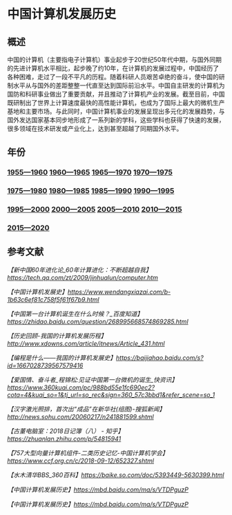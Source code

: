 # 中国计算机发展历史
  
## 概述

中国的计算机（主要指电子计算机）事业起步于20世纪50年代中期，与国外同期的先进计算机水平相比，起步晚了约10年，在计算机的发展过程中，中国经历了各种困难，走过了一段不平凡的历程。随着科研人员艰苦卓绝的奋斗，使中国的研制水平从与国外的差距整整一代直至达到国际前沿水平。中国自主研发的计算机为国防和科研事业做出了重要贡献，并且推动了计算机产业的发展。截至目前，中国既研制出了世界上计算速度最快的高性能计算机，也成为了国际上最大的微机生产基地和主要市场。与此同时，中国计算机事业的发展呈现出多元化的发展趋势，与国外发达国家基本同步地形成了一系列新的学科，这些学科也获得了快速的发展，很多领域在技术研发或产业化上，达到甚至超越了同期国外水平。

## 年份

### [1955—1960](https://qiyin934196363.github.io/A-Brief-History-of-computer-Development-in-China/1955.html) [1960—1965](https://qiyin934196363.github.io/A-Brief-History-of-computer-Development-in-China/1960.html) [1965—1970](https://qiyin934196363.github.io/A-Brief-History-of-computer-Development-in-China/1965.html) [1970—1975](https://qiyin934196363.github.io/A-Brief-History-of-computer-Development-in-China/1970.html) 
### [1975—1980](https://qiyin934196363.github.io/A-Brief-History-of-computer-Development-in-China/1975.html) [1980—1985](https://qiyin934196363.github.io/A-Brief-History-of-computer-Development-in-China/1980.html) [1985—1990](https://qiyin934196363.github.io/A-Brief-History-of-computer-Development-in-China/1985.html) [1990—1995](https://qiyin934196363.github.io/A-Brief-History-of-computer-Development-in-China/1990.html)
### [1995—2000](https://qiyin934196363.github.io/A-Brief-History-of-computer-Development-in-China/1995.html) [2000—2005](https://qiyin934196363.github.io/A-Brief-History-of-computer-Development-in-China/2000.html) [2005—2010](https://qiyin934196363.github.io/A-Brief-History-of-computer-Development-in-China/2005.html) [2010—2015](https://qiyin934196363.github.io/A-Brief-History-of-computer-Development-in-China/2010.html)
### [2015—2020](https://qiyin934196363.github.io/A-Brief-History-of-computer-Development-in-China/2015.html)

## 参考文献

*【新中国60年进化论_60年计算进化：不断超越自我】https://tech.qq.com/zt/2009/jinhualun/computer.htm*

*【中国计算机发展史】https://www.wendangxiazai.com/b-1b63c6ef81c758f5f61f67b9.html*

*【中国第一台计算机诞生在什么时候？_百度知道】https://zhidao.baidu.com/question/268995668574869285.html*

*【历史回顾-我国的计算机发展历程】http://www.xdowns.com/article/itnews/Article_431.html*

*【编程是什么——我国的计算机发展史】https://baijiahao.baidu.com/s?id=1667028739567579416*

*【爱国情、奋斗者_程锦松:见证中国第一台微机的诞生_快资讯】https://www.360kuai.com/pc/988bd55e1fc690ec2?cota=4&kuai_so=1&tj_url=so_rec&sign=360_57c3bbd1&refer_scene=so_1*

*【汉字激光照排，首次出“成品”在新华社(组图)-搜狐新闻】http://news.sohu.com/20060217/n241881599.shtml*

*【古董电脑室：2018日记簿（八） - 知乎】https://zhuanlan.zhihu.com/p/54815941*

*【757大型向量计算机组件-二类历史记忆-中国计算机学会】https://www.ccf.org.cn/c/2018-09-12/652327.shtml*

*【水木清华BBS_360百科】https://baike.so.com/doc/5393449-5630399.html*

*【中国计算机发展历史】https://mbd.baidu.com/ma/s/VTDPguzP*

*【中国计算机发展历史】https://mbd.baidu.com/ma/s/VTDPguzP*
